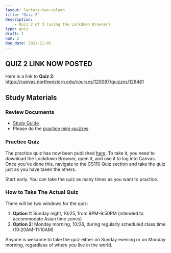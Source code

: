 ```yaml
---
layout: lecture-two-column
title: "Quiz 2"
description:
    - Quiz 2 of 3 (using the Lockdown Browser)
type: quiz
draft: 1
num: 2
due_date: 2021-11-01
---
```


## QUIZ 2 LINK NOW POSTED
Here is a link to **Quiz 2**: <a href="https://canvas.northwestern.edu/courses/120087/quizzes/126461" target="_blank">https://canvas.northwestern.edu/courses/120087/quizzes/126461</a>


## Study Materials
### Review Documents
* <a href="https://docs.google.com/document/d/1Br6BI6AqKExFNiFPQOHAovVANwDx-nM6uhHId-hwAOo/edit?usp=sharing" target="_blank">Study Guide</a>
* Please do the <a href="https://canvas.northwestern.edu/courses/120087/quizzes" target="_blank">practice mini-quizzes</a>

### Practice Quiz
The practice quiz has now been published <a href="https://canvas.northwestern.edu/courses/120087/quizzes/118160" target="_blank">here</a>. To take it, you need to download the Lockdown Browser, open it, and use it to log into Canvas. Once you've done this, navigate to the CS110 Quiz section and take the quiz just as you have taken the others.

Start early. You can take the quiz as many times as you want to practice.

### How to Take The Actual Quiz

There will be two windows for the quiz:

1. **Option 1:** Sunday night, 10/25, from 9PM-9:50PM (intended to accommodate Asian time zones)
2. **Option 2:** Monday morning, 10/26, during regularly scheduled class time (10:20AM-11:10AM)

Anyone is welcome to take the quiz either on Sunday evening or on Monday morning, regardless of where you live in the world.
